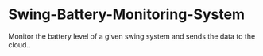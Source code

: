 # Swing-Battery-Monitoring-System
Monitor the battery level of a given swing system and sends the data to the cloud..
